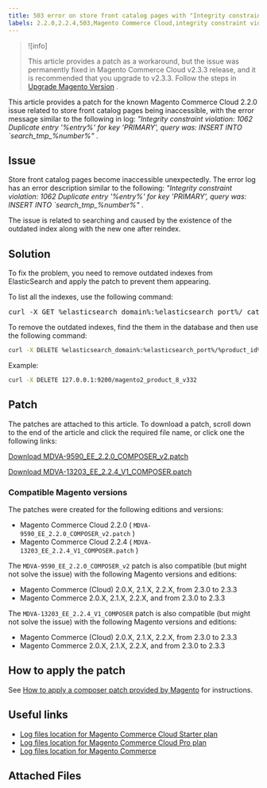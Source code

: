 ```yaml
---
title: 503 error on store front catalog pages with "Integrity constraint violation" in logs
labels: 2.2.0,2.2.4,503,Magento Commerce Cloud,integrity constraint violation,known issues,patch,troubleshooting
---
```


>![info]
>
>This article provides a patch as a workaround, but the issue was permanently fixed in Magento Commerce Cloud v2.3.3 release, and it is recommended that you upgrade to v2.3.3. Follow the steps in [Upgrade Magento Version](https://devdocs.magento.com/cloud/project/project-upgrade.html) .

This article provides a patch for the known Magento Commerce Cloud 2.2.0 issue related to store front catalog pages being inaccessible, with the error message similar to the following in log: *"Integrity constraint violation: 1062 Duplicate entry '%entry%' for key 'PRIMARY', query was: INSERT INTO \`search\_tmp\_%number%"* .

## Issue

Store front catalog pages become inaccessible unexpectedly. The error log has an error description similar to the following: *"Integrity constraint violation: 1062 Duplicate entry '%entry%' for key 'PRIMARY', query was: INSERT INTO \`search\_tmp\_%number%"* .

The issue is related to searching and caused by the existence of the outdated index along with the new one after reindex.

## Solution

To fix the problem, you need to remove outdated indexes from ElasticSearch and apply the patch to prevent them appearing.

To list all the indexes, use the following command:

<pre>curl -X GET %elasticsearch_domain%:%elasticsearch_port%/_cat/indices</pre>

To remove the outdated indexes, find the them in the database and then use the following command:

```bash
curl -X DELETE %elasticsearch_domain%:%elasticsearch_port%/%product_id%_v%outdated_version%
```

Example:

```bash
curl -X DELETE 127.0.0.1:9200/magento2_product_8_v332
```

## Patch

The patches are attached to this article. To download a patch, scroll down to the end of the article and click the required file name, or click one the following links:

 [Download MDVA-9590\_EE\_2.2.0\_COMPOSER\_v2.patch](https://support.magento.com/hc/en-us/article_attachments/360024553632/MDVA-9590_EE_2.2.0_COMPOSER_v2.patch) 

 [Download MDVA-13203\_EE\_2.2.4\_V1\_COMPOSER.patch](https://support.magento.com/hc/en-us/article_attachments/360024929111/MDVA-13203_EE_2.2.4_V1_COMPOSER.patch) 

### Compatible Magento versions

The patches were created for the following editions and versions:

* Magento Commerce Cloud 2.2.0 ( `MDVA-9590_EE_2.2.0_COMPOSER_v2.patch` )
* Magento Commerce Cloud 2.2.4 ( `MDVA-13203_EE_2.2.4_V1_COMPOSER.patch` )

The `MDVA-9590_EE_2.2.0_COMPOSER_v2` patch is also compatible (but might not solve the issue) with the following Magento versions and editions:

* Magento Commerce (Cloud) 2.0.X, 2.1.X, 2.2.X, from 2.3.0 to 2.3.3
* Magento Commerce 2.0.X, 2.1.X, 2.2.X, and from 2.3.0 to 2.3.3

The `MDVA-13203_EE_2.2.4_V1_COMPOSER` patch is also compatible (but might not solve the issue) with the following Magento versions and editions:

* Magento Commerce (Cloud) 2.0.X, 2.1.X, 2.2.X, from 2.3.0 to 2.3.3
* Magento Commerce 2.0.X, 2.1.X, 2.2.X, and from 2.3.0 to 2.3.3

## How to apply the patch

See [How to apply a composer patch provided by Magento](https://support.magento.com/hc/en-us/articles/360028367731) for instructions.

## Useful links

* [Log files location for Magento Commerce Cloud Starter plan](https://support.magento.com/hc/en-us/articles/360020127552)
* [Log files location for Magento Commerce Cloud Pro plan](https://support.magento.com/hc/en-us/articles/360000318834)
* [Log files location for Magento Commerce](https://devdocs.magento.com/guides/v2.3/cloud/trouble/environments-logs.html)

## Attached Files
